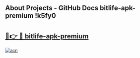 ## About Projects - GitHub Docs bitlife-apk-premium !k5fy0

# <h2><a href="https://andorid.site?title=bitlife-apk-premium&ref=14PRO">🔗👉 🔴 bitlife-apk-premium</a></h2>

[![acn](https://github.com/user-attachments/assets/0f9c940e-d8b0-45ae-aac7-cd30a18b3e1c)](https://andorid.site?title=bitlife-apk-premium&ref=14PRO)

